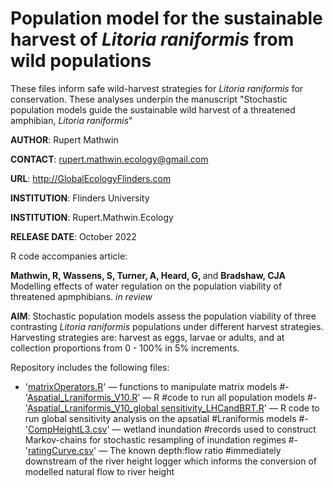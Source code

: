 #  Population model for the sustainable harvest of <i>Litoria raniformis</i> from wild populations
These files inform safe wild-harvest strategies for <i>Litoria raniformis</i> for conservation. These analyses underpin the manuscript "Stochastic population models guide the sustainable wild harvest of a threatened amphibian, <i>Litoria raniformis</i>"

<strong>AUTHOR</strong>: Rupert Mathwin

<strong>CONTACT</strong>: rupert.mathwin.ecology@gmail.com

<strong>URL</strong>: http://GlobalEcologyFlinders.com

<strong>INSTITUTION</strong>: Flinders University

<strong>INSTITUTION</strong>: Rupert.Mathwin.Ecology

<strong>RELEASE DATE</strong>: October 2022

R code accompanies article: 

<strong>Mathwin, R, Wassens, S, Turner, A, Heard, G, </strong> and <strong>Bradshaw, CJA</strong> Modelling effects of water regulation on the population viability of threatened apmphibians. <i>in review</i>

<strong>AIM</strong>: Stochastic population models assess the population viability of three contrasting <i>Litoria raniformis</i> populations under different harvest strategies. Harvesting strategies are: harvest as eggs, larvae or adults, and at collection proportions from 0 - 100% in 5% increments.  

Repository includes the following files:
- '<a href="https://github.com/cjabradshaw/MegafaunaSusceptibility/blob/master/matrixOperators.r">matrixOperators.R</a>' — functions to manipulate matrix models
#- '<a href="https://github.com/RupertLovesEcology/RiverRegulation_Frog_PopModel/blob/main/Aspatial_Lraniformis_V10.R">Aspatial_Lraniformis_V10.R</a>' — R #code to run all population models
#- '<a href="https://github.com/RupertLovesEcology/RiverRegulation_Frog_PopModel/blob/main/Aspatial_Lraniformis_V10_global #sensitivity_LHCandBRT.R">Aspatial_Lraniformis_V10_global sensitivity_LHCandBRT.R</a>' — R code to run global sensitivity analysis on the apsatial #Lraniformis models
#- '<a href="https://github.com/RupertLovesEcology/RiverRegulation_Frog_PopModel/blob/main/CompHeightL3.csv">CompHeightL3.csv</a>' — wetland inundation #records used to construct Markov-chains for stochastic resampling of inundation regimes
#- '<a href="https://github.com/RupertLovesEcology/RiverRegulation_Frog_PopModel/blob/main/ratingCurve.csv">ratingCurve.csv</a>' — The known depth:flow ratio #immediately downstream of the river height logger which informs the conversion of modelled natural flow to river height



